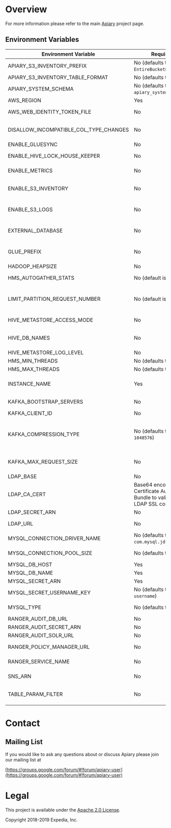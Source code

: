
# Overview

For more information please refer to the main [Apiary](https://github.com/ExpediaGroup/apiary) project page.

## Environment Variables
|Environment Variable|Required| Description                                                                                                                                                                                                                                           |
|----|----|-------------------------------------------------------------------------------------------------------------------------------------------------------------------------------------------------------------------------------------------------------|
|APIARY_S3_INVENTORY_PREFIX|No (defaults to `EntireBucketDaily`)| Prefix used by S3 Inventory when creating data in the inventory bucket.                                                                                                                                                                               |
|APIARY_S3_INVENTORY_TABLE_FORMAT|No (defaults to `ORC`)| Format of S3 inventory data - `ORC`, `Parquet`, or `CSV`                                                                                                                                                                                              |
|APIARY_SYSTEM_SCHEMA|No (defaults to `apiary_system`)| Name for internal system database.                                                                                                                                                                                                                    |
|AWS_REGION|Yes| AWS region to configure various AWS clients.                                                                                                                                                                                                          |
|AWS_WEB_IDENTITY_TOKEN_FILE|No| Path of the AWS Web Identity Token File for IRSA/OIDC AWS authentication.                                                                                                                                                                             |
|DISALLOW_INCOMPATIBLE_COL_TYPE_CHANGES|No| `true`/`false` value for hive.metastore.disallow.incompatible.col.type.changes, default `true`.                                                                                                                                                       |
|ENABLE_GLUESYNC|No| Option to turn on GlueSync Hive Metastore listener.                                                                                                                                                                                                   |
|ENABLE_HIVE_LOCK_HOUSE_KEEPER|No| Option to turn on Hive Metastore Hive Lock House Keeper.                                                                                                                                                                                              |
|ENABLE_METRICS|No| Option to enable sending Hive Metastore and JMX metrics to Prometheus.                                                                                                                                                                                |
|ENABLE_S3_INVENTORY|No| Option to create Hive tables on top of S3 inventory data if enabled in `apiary-data-lake`. Enabled if value is not null/empty.                                                                                                                        |
|ENABLE_S3_LOGS|No| Option to create Hive tables on top of S3 access logs data if enabled in `apiary-data-lake`. Enabled if value is not null/empty.                                                                                                                      |
|EXTERNAL_DATABASE|No| Option to enable external database mode, when specified it disables managing Hive Metastore MySQL database schema.                                                                                                                                    |
|GLUE_PREFIX|No| Prefix added to Glue databases to handle database name collisions when synchronizing multiple Hive Metastores to the Glue catalog.                                                                                                                    |
|HADOOP_HEAPSIZE|No| Hive Metastore Java process heapsize.                                                                                                                                                                                                                 |
|HMS_AUTOGATHER_STATS|No (default is `true`)| Whether or not to create basic statistics on table/partition creation. Valid values are `true` or `false`.                                                                                                                                            |
|LIMIT_PARTITION_REQUEST_NUMBER|No (default is `-1`)| To protect the cluster, this controls how many partitions can be scanned for each partitioned table. The default value "-1" means no limit. The limit on partitions does not affect metadata-only queries.                                            |
|HIVE_METASTORE_ACCESS_MODE|No| Hive Metastore access mode, applicable values are: readwrite, readonly                                                                                                                                                                                |
|HIVE_DB_NAMES|No| comma separated list of Hive database names, when specified Hive databases will be created and mapped to corresponding S3 buckets.                                                                                                                    |
|HIVE_METASTORE_LOG_LEVEL|No| Hive Metastore service Log4j log level.                                                                                                                                                                                                               |
|HMS_MIN_THREADS|No (defaults to `200`)| Minimum size of the Hive metastore thread pool.                                                                                                                                                                                                       |
|HMS_MAX_THREADS|No (defaults to `1000`)| Maximum size of the Hive metastore thread pool.                                                                                                                                                                                                       |
|INSTANCE_NAME|Yes| Apiary instance name, will be used as prefix on most AWS resources to allow multiple Apiary instance deployments.                                                                                                                                     |
|KAFKA_BOOTSTRAP_SERVERS|No| Kafka Bootstrap Servers to enable Kafka Metastore listener and send Metastore events to Kafka.                                                                                                                                                        |
|KAFKA_CLIENT_ID|No| Kafka label you define that names the Kafka producer.                                                                                                                                                                                                 |
|KAFKA_COMPRESSION_TYPE|No (defaults to `1048576`)| The maximum size of a request in bytes. This setting will limit the number of record batches the producer will send in a single request to avoid sending huge requests. This is also effectively a cap on the maximum uncompressed record batch size. |
|KAFKA_MAX_REQUEST_SIZE|No| Kafka Compression type, if none is specified there is no compression enabled. Values available are gzip, lz4 and snappy.                                                                                                                              |
|LDAP_BASE|No| LDAP base DN used to search for user groups.                                                                                                                                                                                                          |
|LDAP_CA_CERT|Base64 encoded Certificate Authority Bundle to validate LDAP SSL connection.|
|LDAP_SECRET_ARN|No| LDAP bind DN SecretsManager secret ARN.                                                                                                                                                                                                               |
|LDAP_URL|No| Active Directory URL to enable group mapping in metastore.                                                                                                                                                                                            |
|MYSQL_CONNECTION_DRIVER_NAME|No (defaults to `com.mysql.jdbc.Driver`)| Hive Metastore MySQL database JDBC connection Driver Name.                                                                                                                                                                                                               |
|MYSQL_CONNECTION_POOL_SIZE|No (defaults to `10`)| MySQL Connection pool size for Hive Metastore. See [here](https://github.com/apache/hive/blob/master/common/src/java/org/apache/hadoop/hive/conf/HiveConf.java#L1181) for more info.                                                                  |
|MYSQL_DB_HOST|Yes| Hive Metastore MySQL database hostname.                                                                                                                                                                                                               |
|MYSQL_DB_NAME|Yes| Hive Metastore MySQL database name.                                                                                                                                                                                                                   |
|MYSQL_SECRET_ARN|Yes| Hive Metastore MySQL SecretsManager secret ARN.                                                                                                                                                                                                       |
|MYSQL_SECRET_USERNAME_KEY|No (defaults to `username`)| Hive Metastore MySQL SecretsManager secret username key.                                                                                                                                                                                              |
|MYSQL_TYPE|No (defaults to `mysql`)| Hive Metastore MySQL database Type (mariadb, mysql).                                                                                                                                                                                                               |
|RANGER_AUDIT_DB_URL|No| Ranger audit database JDBC URL.                                                                                                                                                                                                                       |
|RANGER_AUDIT_SECRET_ARN|No| Ranger audit database secret ARN.                                                                                                                                                                                                                     |
|RANGER_AUDIT_SOLR_URL|No| Ranger Solr audit URL.                                                                                                                                                                                                                                |
|RANGER_POLICY_MANAGER_URL|No| Ranger admin URL from where policies will be downloaded.                                                                                                                                                                                              |
|RANGER_SERVICE_NAME|No| Ranger service name used to configure RangerAuth plugin.                                                                                                                                                                                              |
|SNS_ARN|No| The SNS topic ARN to which metadata updates will be sent.                                                                                                                                                                                             |
|TABLE_PARAM_FILTER|No| A regular expression for selecting necessary table parameters. If the value isn't set, then no table parameters are selected.                                                                                                                         |

# Contact

## Mailing List
If you would like to ask any questions about or discuss Apiary please join our mailing list at

  [https://groups.google.com/forum/#!forum/apiary-user](https://groups.google.com/forum/#!forum/apiary-user)

# Legal
This project is available under the [Apache 2.0 License](http://www.apache.org/licenses/LICENSE-2.0.html).

Copyright 2018-2019 Expedia, Inc.
